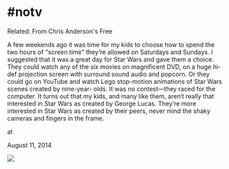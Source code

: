 # #notv









Related: From Chris Anderson's Free

A few weekends ago it was time for my kids to choose how to spend the two hours of "screen time" they‘re allowed on Saturdays and Sundays. I suggested that it was a great day for Star Wars and gave them a choice. They could watch any of the six movies on magnificent DVD, on a huge hi-def projection screen with surround sound audio and popcorn. Or they could go on YouTube and watch Lego stop-motion animations of Star Wars scenes created by nine-year- olds. It was no contest—they raced for the computer. It turns out that my kids, and many like them, aren‘t really that interested in Star Wars as created by George Lucas. They‘re more interested in Star Wars as created by their peers, never mind the shaky cameras and fingers in the frame.








at

August 11, 2014















![](Screenshotfrom2014-08-11092324.png)
